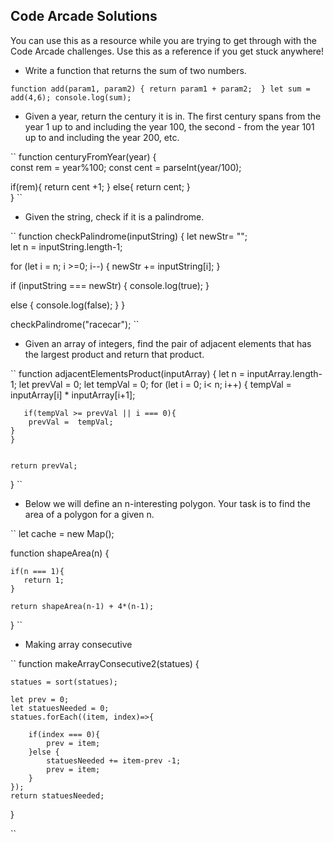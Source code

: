 ## Code Arcade Solutions

You can use this as a resource while you are trying to get through with the Code Arcade challenges. Use this as a reference if you get stuck anywhere!

- Write a function that returns the sum of two numbers.

``
function add(param1, param2) {
    return param1 + param2; 
   }
let sum = add(4,6);
console.log(sum);
``

- Given a year, return the century it is in. The first century spans from the year 1 up to and including the year 100, the second - from the year 101 up to and including the year 200, etc.

``
function centuryFromYear(year) {    
   const rem = year%100;
   const cent = parseInt(year/100);   

   if(rem){
       return cent +1;
   }
   else{
       return cent;
   }    
 }
 ``

- Given the string, check if it is a palindrome.

``
function checkPalindrome(inputString) { 
   let newStr= "";  
   let n = inputString.length-1;

   for (let i = n; i >=0; i--) {
       newStr += inputString[i];
   }
   
   if (inputString === newStr) {
       console.log(true); 
   }

   else {
       console.log(false);
   } 
 }

 checkPalindrome("racecar");
 ``
 
 - Given an array of integers, find the pair of adjacent elements that has the largest product and return that product.
 
 ``
 function adjacentElementsProduct(inputArray) {
  let n = inputArray.length-1;
    let prevVal = 0;
    let tempVal = 0;
    for (let i = 0; i< n; i++) {
       tempVal = inputArray[i] * inputArray[i+1];
        
       if(tempVal >= prevVal || i === 0){
        prevVal =  tempVal;
    }
    }


    return prevVal;
}
``

- Below we will define an n-interesting polygon. Your task is to find the area of a polygon for a given n.

`` 
let cache = new Map();

function shapeArea(n) {
    
    if(n === 1){
       return 1;
    }
    
    return shapeArea(n-1) + 4*(n-1);    
}
`` 

- Making array consecutive

``
function makeArrayConsecutive2(statues) {
    
    statues = sort(statues);
    
    let prev = 0;
    let statuesNeeded = 0;
    statues.forEach((item, index)=>{
        
        if(index === 0){
            prev = item;
        }else {
            statuesNeeded += item-prev -1;
            prev = item;
        }
    });
    return statuesNeeded;
}

``
